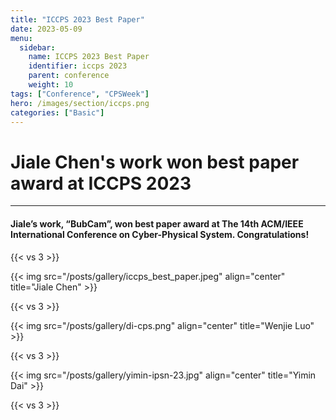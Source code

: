 ```yaml
---
title: "ICCPS 2023 Best Paper"
date: 2023-05-09
menu:
  sidebar:
    name: ICCPS 2023 Best Paper
    identifier: iccps 2023
    parent: conference
    weight: 10
tags: ["Conference", "CPSWeek"]
hero: /images/section/iccps.png
categories: ["Basic"]
---
```

# Jiale Chen's work won best paper award at ICCPS 2023

---

#### Jiale’s work, “BubCam”, won best paper award at The 14th ACM/IEEE International Conference on Cyber-Physical System. Congratulations!

{{< vs 3 >}}

{{< img src="/posts/gallery/iccps_best_paper.jpeg" align="center" title="Jiale Chen" >}}

{{< vs 3 >}}

{{< img src="/posts/gallery/di-cps.png" align="center" title="Wenjie Luo" >}}

{{< vs 3 >}}

{{< img src="/posts/gallery/yimin-ipsn-23.jpg" align="center" title="Yimin Dai" >}}

{{< vs 3 >}}
